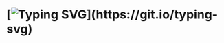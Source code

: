 # [![Typing SVG](https://readme-typing-svg.herokuapp.com?font=IBM+Plex+Mono&duration=1000&pause=15000&color=902FF7FF&width=500&lines=Hello,+World!)](https://git.io/typing-svg) 

<!--
**Rafaela-Dev/Rafaela-Dev** is a ✨ _special_ ✨ repository because its `README.md` (this file) appears on your GitHub profile.

Here are some ideas to get you started:

- 🔭 I’m currently working on ...
- 🌱 I’m currently learning ...
- 👯 I’m looking to collaborate on ...
- 🤔 I’m looking for help with ...
- 💬 Ask me about ...
- 📫 How to reach me: ...
- 😄 Pronouns: ...
- ⚡ Fun fact: ...
-->
